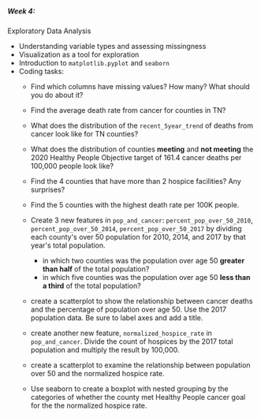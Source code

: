 ##### Week 4:
Exploratory Data Analysis
- Understanding variable types and assessing missingness
- Visualization as a tool for exploration
- Introduction to `matplotlib.pyplot` and `seaborn`
- Coding tasks:  
  * Find which columns have missing values? How many? What should you do about it? 
  * Find the average death rate from cancer for counties in TN?
  * What does the distribution of the `recent_5year_trend` of deaths from cancer look like for TN counties?
  * What does the distribution of counties **meeting** and **not meeting** the 2020 Healthy People Objective target of 161.4 cancer deaths per 100,000 people look like?
   * Find the 4 counties that have more than 2 hospice facilities? Any surprises?
    * Find the 5 counties with the highest death rate per 100K people.
  * Create 3 new features in `pop_and_cancer`:  `percent_pop_over_50_2010`, `percent_pop_over_50_2014`, `percent_pop_over_50_2017` by dividing each county's over 50 population for 2010, 2014, and 2017 by that year's total population.
     - in which two counties was the population over age 50 **greater than half** of the total population?
     - in which five counties was the population over age 50 **less than a third** of the total population?

  * create a scatterplot to show the relationship between cancer deaths and the percentage of population over age 50. Use the 2017 population data. Be sure to label axes and add a title.
  * create another new feature, `normalized_hospice_rate` in `pop_and_cancer`. Divide the count of hospices by the 2017 total population and multiply the result by 100,000.
  * create a scatterplot to examine the relationship between population over 50 and the normalized hospice rate.
  * Use seaborn to create a boxplot with nested grouping by the categories of whether the county met Healthy People cancer goal for the the normalized hospice rate.
  